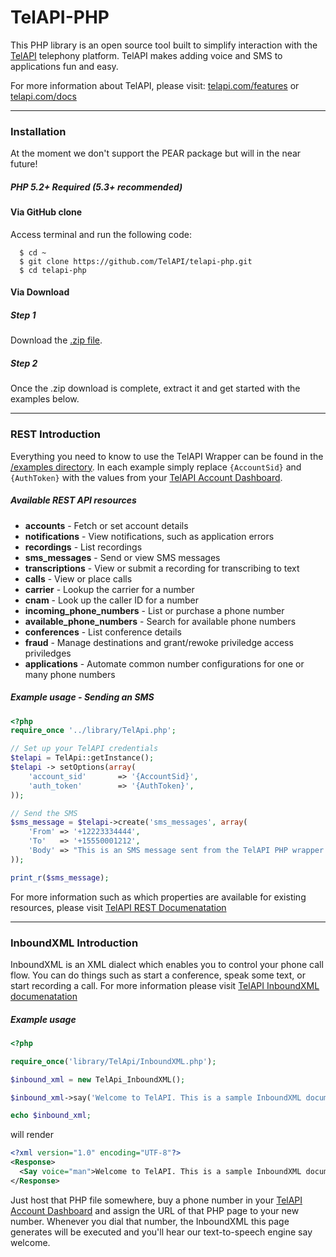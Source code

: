 TelAPI-PHP
==========

This PHP library is an open source tool built to simplify interaction with the [TelAPI](http://telapi.com) telephony platform. TelAPI makes adding voice and SMS to applications fun and easy.

For more information about TelAPI, please visit:  [telapi.com/features](http://www.telapi.com/features) or [telapi.com/docs](http://www.telapi.com/docs)

---

### Installation
At the moment we don't support the PEAR package but will in the near future!

##### PHP 5.2+ Required (5.3+ recommended)

#### Via GitHub clone

Access terminal and run the following code:

```shell
  $ cd ~
  $ git clone https://github.com/TelAPI/telapi-php.git
  $ cd telapi-php
```

#### Via Download

##### Step 1

Download the [.zip file](https://github.com/telapi/telapi-php/zipball/master).

##### Step 2

Once the .zip download is complete, extract it and get started with the examples below.


---


### REST Introduction

Everything you need to know to use the TelAPI Wrapper can be found in the [/examples directory](https://github.com/telapi/telapi-php/tree/master/examples).
In each example simply replace `{AccountSid}` and `{AuthToken}` with the values from your [TelAPI Account Dashboard](https://www.telapi.com/dashboard/).

##### Available REST API resources

* **accounts**                  - Fetch or set account details
* **notifications**             - View notifications, such as application errors
* **recordings**                - List recordings
* **sms_messages**              - Send or view SMS messages
* **transcriptions**            - View or submit a recording for transcribing to text
* **calls**                     - View or place calls
* **carrier**                   - Lookup the carrier for a number
* **cnam**                      - Look up the caller ID for a number
* **incoming_phone_numbers**    - List or purchase a phone number
* **available_phone_numbers**   - Search for available phone numbers
* **conferences**               - List conference details
* **fraud**                     - Manage destinations and grant/rewoke priviledge access priviledges
* **applications**              - Automate common number configurations for one or many phone numbers



##### Example usage - Sending an SMS

```php
<?php
require_once '../library/TelApi.php';

// Set up your TelAPI credentials
$telapi = TelApi::getInstance();
$telapi -> setOptions(array(
    'account_sid'       => '{AccountSid}',
    'auth_token'        => '{AuthToken}',
));

// Send the SMS
$sms_message = $telapi->create('sms_messages', array(
    'From' => '+12223334444',
    'To'   => '+15550001212',
    'Body' => "This is an SMS message sent from the TelAPI PHP wrapper! Easy as 1, 2, 3!"
));

print_r($sms_message);
```


For more information such as which properties are available for existing resources, please visit [TelAPI REST Documenatation](http://www.telapi.com/docs/api/rest/)



----



### InboundXML Introduction

InboundXML is an XML dialect which enables you to control your phone call flow. You can do things such as start a conference, speak some text, or start recording a call. For more information please visit [TelAPI InboundXML documenatation](http://www.telapi.com/docs/api/inboundxml/)

##### Example usage

```php
<?php

require_once('library/TelApi/InboundXML.php');

$inbound_xml = new TelApi_InboundXML();

$inbound_xml->say('Welcome to TelAPI. This is a sample InboundXML document.', array('voice' => 'man'));

echo $inbound_xml;
```

will render

```xml
<?xml version="1.0" encoding="UTF-8"?>
<Response>
  <Say voice="man">Welcome to TelAPI. This is a sample InboundXML document.</Say>
</Response>
```

Just host that PHP file somewhere, buy a phone number in your [TelAPI Account Dashboard](https://www.telapi.com/dashboard/) and assign the URL of that PHP page to your new number. Whenever you dial that number, the InboundXML this page generates will be executed and you'll hear our text-to-speech engine say welcome.
